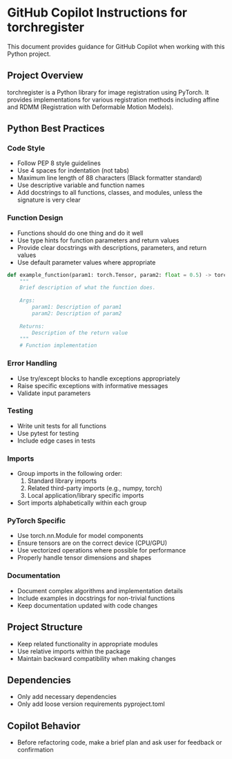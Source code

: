 # GitHub Copilot Instructions for torchregister

This document provides guidance for GitHub Copilot when working with this Python project.

## Project Overview
torchregister is a Python library for image registration using PyTorch. It provides implementations for various registration methods including affine and RDMM (Registration with Deformable Motion Models).

## Python Best Practices

### Code Style
- Follow PEP 8 style guidelines
- Use 4 spaces for indentation (not tabs)
- Maximum line length of 88 characters (Black formatter standard)
- Use descriptive variable and function names
- Add docstrings to all functions, classes, and modules, unless the signature is very clear

### Function Design
- Functions should do one thing and do it well
- Use type hints for function parameters and return values
- Provide clear docstrings with descriptions, parameters, and return values
- Use default parameter values where appropriate

```python
def example_function(param1: torch.Tensor, param2: float = 0.5) -> torch.Tensor:
    """
    Brief description of what the function does.
    
    Args:
        param1: Description of param1
        param2: Description of param2
        
    Returns:
        Description of the return value
    """
    # Function implementation
```

### Error Handling
- Use try/except blocks to handle exceptions appropriately
- Raise specific exceptions with informative messages
- Validate input parameters

### Testing
- Write unit tests for all functions
- Use pytest for testing
- Include edge cases in tests

### Imports
- Group imports in the following order:
  1. Standard library imports
  2. Related third-party imports (e.g., numpy, torch)
  3. Local application/library specific imports
- Sort imports alphabetically within each group

### PyTorch Specific
- Use torch.nn.Module for model components
- Ensure tensors are on the correct device (CPU/GPU)
- Use vectorized operations where possible for performance
- Properly handle tensor dimensions and shapes

### Documentation
- Document complex algorithms and implementation details
- Include examples in docstrings for non-trivial functions
- Keep documentation updated with code changes

## Project Structure
- Keep related functionality in appropriate modules
- Use relative imports within the package
- Maintain backward compatibility when making changes

## Dependencies
- Only add necessary dependencies
- Only add loose version requirements pyproject.toml

## Copilot Behavior
- Before refactoring code, make a brief plan and ask user for feedback or confirmation